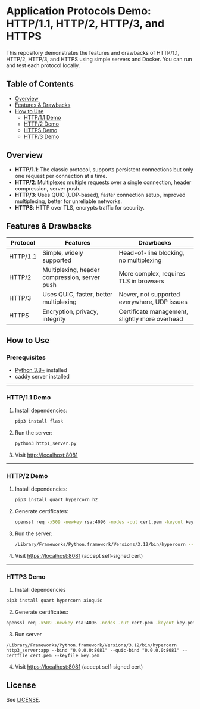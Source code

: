 # Application Protocols Demo: HTTP/1.1, HTTP/2, HTTP/3, and HTTPS

This repository demonstrates the features and drawbacks of HTTP/1.1, HTTP/2, HTTP/3, and HTTPS using simple servers and Docker. You can run and test each protocol locally.

## Table of Contents

- [Overview](#overview)
- [Features & Drawbacks](#features--drawbacks)
- [How to Use](#how-to-use)
  - [HTTP/1.1 Demo](#http11-demo)
  - [HTTP/2 Demo](#http2-demo)
  - [HTTPS Demo](#https-demo)
  - [HTTP/3 Demo](#http3-demo)

## Overview

- **HTTP/1.1**: The classic protocol, supports persistent connections but only one request per connection at a time.
- **HTTP/2**: Multiplexes multiple requests over a single connection, header compression, server push.
- **HTTP/3**: Uses QUIC (UDP-based), faster connection setup, improved multiplexing, better for unreliable networks.
- **HTTPS**: HTTP over TLS, encrypts traffic for security.

## Features & Drawbacks

| Protocol | Features                                      | Drawbacks                                      |
| -------- | --------------------------------------------- | ---------------------------------------------- |
| HTTP/1.1 | Simple, widely supported                      | Head-of-line blocking, no multiplexing         |
| HTTP/2   | Multiplexing, header compression, server push | More complex, requires TLS in browsers         |
| HTTP/3   | Uses QUIC, faster, better multiplexing        | Newer, not supported everywhere, UDP issues    |
| HTTPS    | Encryption, privacy, integrity                | Certificate management, slightly more overhead |

## How to Use

### Prerequisites

- [Python 3.8+](https://www.python.org/downloads/) installed
- caddy server installed

---

### HTTP/1.1 Demo

1. Install dependencies:
   ```sh
   pip3 install flask
   ```
2. Run the server:
   ```sh
   python3 http1_server.py
   ```
3. Visit [http://localhost:8081](http://localhost:8081)

---

### HTTP/2 Demo

1. Install dependencies:
   ```sh
   pip3 install quart hypercorn h2
   ```
2. Generate certificates:
   ```sh
   openssl req -x509 -newkey rsa:4096 -nodes -out cert.pem -keyout key.pem -days 365
   ```
3. Run the server:
   ```sh
   /Library/Frameworks/Python.framework/Versions/3.12/bin/hypercorn --certfile cert.pem --keyfile key.pem http2_server:app --bind "0.0.0.0:8081"
   ```
4. Visit [https://localhost:8081](https://localhost:8081) (accept self-signed cert)

---

### HTTP3 Demo

1. Install dependencies

```sh
pip3 install quart hypercorn aioquic
```

2. Generate certificates:

```sh
openssl req -x509 -newkey rsa:4096 -nodes -out cert.pem -keyout key.pem -days 365
```

3. Run server

```
/Library/Frameworks/Python.framework/Versions/3.12/bin/hypercorn http3_server:app --bind "0.0.0.0:8081" --quic-bind "0.0.0.0:8081" --certfile cert.pem --keyfile key.pem
```

4. Visit [https://localhost:8081](https://localhost:8081) (accept self-signed cert)

## License

See [LICENSE](LICENSE).
